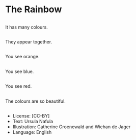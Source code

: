 # The Rainbow

##
It has many colours.

##
They appear together.

##
You see orange.

##
You see blue.

##
You see red.

##
The colours are so
beautiful.

##
* License: [CC-BY]
* Text: Ursula Nafula
* Illustration: Catherine Groenewald and Wiehan de Jager
* Language: English
